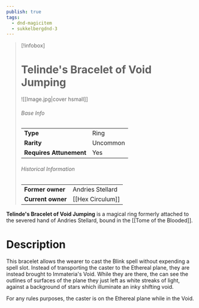 ```yaml
---
publish: true
tags:
  - dnd-magicitem
  - sukkelbergdnd-3
---
```


> [!infobox]  
> # Telinde's Bracelet of Void Jumping
> ![[Image.jpg|cover hsmall]]
> ###### Base Info
> | | |
> |---|---|
> | **Type** | Ring |
> | **Rarity** | Uncommon |
> | **Requires Attunement** | Yes |
> ###### Historical Information
> | | |
> |---|---|
> | **Former owner** | Andries Stellard |
> | **Current owner** | [[Hex Circulum]] |

**Telinde's Bracelet of Void Jumping** is a magical ring formerly attached to the severed hand of Andries Stellard, bound in the [[Tome of the Blooded]]. 
# Description
This bracelet allows the wearer to cast the Blink spell without expending a spell slot. Instead of transporting the caster to the Ethereal plane, they are instead brought to Immateria's Void. While they are there, the can see the outlines of surfaces of the plane they just left as white streaks of light, against a background of stars which illuminate an inky shifting void.

For any rules purposes, the caster is on the Ethereal plane while in the Void.